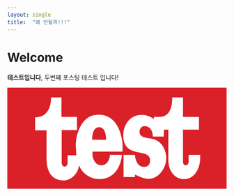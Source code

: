 ```yaml
---
layout: single
title:  "왜 안될까!!!"
---
```


# Welcome

**테스트입니다**, 두번째 포스팅 테스트 입니다!

![783px-Test-Logo.svg](../images/2021-11-12-first/783px-Test-Logo.svg.png)

